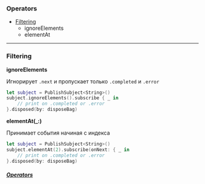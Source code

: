 [/]:# (https://gist.github.com/MinhasKamal/7fdebb7c424d23149140#file-github-markdown-syntax-md)

[/]:# (stackedit.io)

 ### Operators
*  [Filtering](#filtering)
	*  ignoreElements
	* elementAt
***
### Filtering
**ignoreElements**

Игнорирует `.next`  и пропускает только `.completed` и 
`.error`
```swift
let subject = PublishSubject<String>()
subject.ignoreElements().subscribe { _ in 
	// print on .completed or .error
}.disposed(by: disposeBag)
```
**elementAt(_:)**

Принимает события начиная с индекса
```swift
let subject = PublishSubject<String>()
subject.elementAt(2).subscribe(onNext: { _ in 
	// print on .completed or .error
}.disposed(by: disposeBag)
```

##### [Operators](#operators)
<!--stackedit_data:
eyJoaXN0b3J5IjpbMzYyMTEwNTc5XX0=
-->